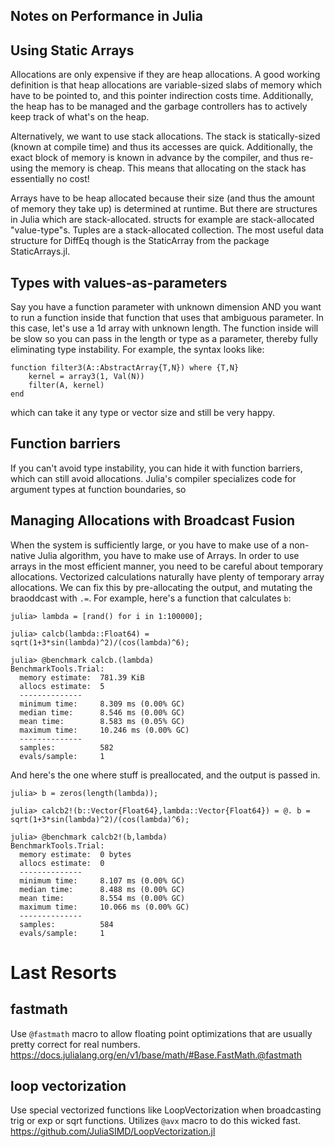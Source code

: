 ## Notes on Performance in Julia

## Using Static Arrays

Allocations are only expensive if they are heap allocations. A good working definition is that heap allocations are variable-sized slabs of memory which have to be pointed to, and this pointer indirection costs time. Additionally, the heap has to be managed and the garbage controllers has to actively keep track of what's on the heap.

Alternatively, we want to use stack allocations. The stack is statically-sized (known at compile time) and thus its accesses are quick. Additionally, the exact block of memory is known in advance by the compiler, and thus re-using the memory is cheap. This means that allocating on the stack has essentially no cost!

Arrays have to be heap allocated because their size (and thus the amount of memory they take up) is determined at runtime. But there are structures in Julia which are stack-allocated. structs for example are stack-allocated "value-type"s. Tuples are a stack-allocated collection. The most useful data structure for DiffEq though is the StaticArray from the package StaticArrays.jl.


## Types with values-as-parameters

Say you have a function parameter with unknown dimension AND you want to run a function inside that function that uses that ambiguous parameter. In this case, let's use a 1d array with unknown length. The function inside will be slow so you can pass in the length or type as a parameter, thereby fully eliminating type instability. For example, the syntax looks like:

```
function filter3(A::AbstractArray{T,N}) where {T,N}
    kernel = array3(1, Val(N))
    filter(A, kernel)
end
```

which can take it any type or vector size and still be very happy.

## Function barriers

If you can't avoid type instability, you can hide it with function barriers, which can still avoid allocations. Julia's compiler specializes code for argument types at function boundaries, so 

## Managing Allocations with Broadcast Fusion

When the system is sufficiently large, or you have to make use of a non-native Julia algorithm, you have to make use of Arrays. In order to use arrays in the most efficient manner, you need to be careful about temporary allocations. Vectorized calculations naturally have plenty of temporary array allocations. We can fix this by pre-allocating the output, and mutating the braoddcast with `.=`. For example, here's a function that calculates `b`:

```
julia> lambda = [rand() for i in 1:100000];

julia> calcb(lambda::Float64) = sqrt(1+3*sin(lambda)^2)/(cos(lambda)^6);

julia> @benchmark calcb.(lambda)
BenchmarkTools.Trial: 
  memory estimate:  781.39 KiB
  allocs estimate:  5
  --------------
  minimum time:     8.309 ms (0.00% GC)
  median time:      8.546 ms (0.00% GC)
  mean time:        8.583 ms (0.05% GC)
  maximum time:     10.246 ms (0.00% GC)
  --------------
  samples:          582
  evals/sample:     1
```

And here's the one where stuff is preallocated, and the output is passed in.

```
julia> b = zeros(length(lambda));

julia> calcb2!(b::Vector{Float64},lambda::Vector{Float64}) = @. b =  sqrt(1+3*sin(lambda)^2)/(cos(lambda)^6);

julia> @benchmark calcb2!(b,lambda)
BenchmarkTools.Trial: 
  memory estimate:  0 bytes
  allocs estimate:  0
  --------------
  minimum time:     8.107 ms (0.00% GC)
  median time:      8.488 ms (0.00% GC)
  mean time:        8.554 ms (0.00% GC)
  maximum time:     10.066 ms (0.00% GC)
  --------------
  samples:          584
  evals/sample:     1
```


# Last Resorts

## fastmath

Use `@fastmath` macro to allow floating point optimizations that are usually pretty correct for real numbers.
https://docs.julialang.org/en/v1/base/math/#Base.FastMath.@fastmath


## loop vectorization

Use special vectorized functions like LoopVectorization when broadcasting trig or exp or sqrt functions. Utilizes `@avx` macro to do this wicked fast.
https://github.com/JuliaSIMD/LoopVectorization.jl